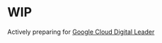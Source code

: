 # WIP

Actively preparing
for [Google Cloud Digital Leader](https://cloud.google.com/learn/certification/guides/cloud-digital-leader)
